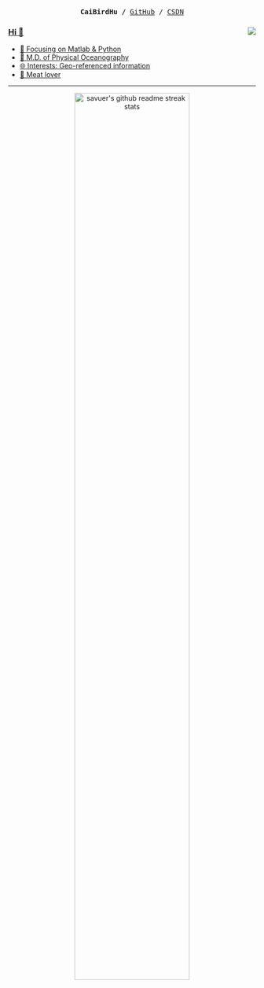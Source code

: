 <p><pre align="center">
<strong>CaiBirdHu /</strong> <a href="https://github.com/CaiBirdHSA">GitHub</a> / <a href="https://blog.csdn.net/weixin_45492560?spm=1000.2115.3001.5343">CSDN</pre></p>

<img align="right" src="https://github-readme-stats.vercel.app/api?username=CaiBirdHSA&show_icons=true&icon_color=CE1D2D&text_color=718096&bg_color=ffffff&hide_title=true" />

### Hi 👋

- :book: Focusing on Matlab & Python
- :construction_worker:  M.D. of Physical Oceanography
- :globe_with_meridians: Interests: Geo-referenced information
- :meat_on_bone: Meat lover

---

<p align="center">
	<a href="https://github.com/programmer-zhang" target="_blank">
		<img src="https://github-readme-streak-stats.herokuapp.com/?user=CaiBirdHSA&theme=highcontrast" width="68%" alt="savuer's github readme streak stats"/>
	</a>
</p>
